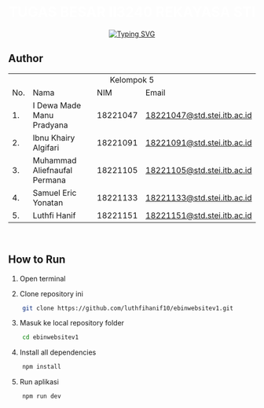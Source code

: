 <div align="center">
    <h1 align="center">
    <span style="color: white; font-weight: bold;">TUGAS BESAR II3240 REKAYASA STI</span>
    </h1>
</div>

<div align="center">
    <!-- Typing SVG by DenverCoder1 - https://github.com/DenverCoder1/readme-typing-svg -->
    <a href="https://git.io/typing-svg"><img src="https://readme-typing-svg.demolab.com?font=Fira+Code&pause=1000&color=747B2E&center=true&vCenter=true&width=700&lines=Kelompok+5+-+K1;Sistem+dan+Teknologi+Informasi;eBin" alt="Typing SVG" />
    </a>
</div>

## **Author**

<p align="center"> 
<table>
    <tr>
        <td colspan=4 align="center">Kelompok 5</td>
    </tr>
    <tr>
        <td>No.</td>
        <td>Nama</td>
        <td>NIM</td>
        <td>Email</td>
    </tr>
    <tr>
        <td>1.</td>
        <td>I Dewa Made Manu Pradyana</td>
        <td>18221047</td>
        <td><a href="mailto:18221047@std.stei.itb.ac.id">18221047@std.stei.itb.ac.id</a></td>
    </tr>
    <tr>
        <td>2.</td>
        <td>Ibnu Khairy Algifari</td>
        <td>18221091</td>
        <td><a href="mailto:18221091@std.stei.itb.ac.id">18221091@std.stei.itb.ac.id</a></td>
    </tr>
    <tr>
        <td>3.</td>
        <td>Muhammad Aliefnaufal Permana</td>
        <td>18221105</td>
        <td><a href="mailto:18221105@std.stei.itb.ac.id">18221105@std.stei.itb.ac.id</a></td>
    </tr>
    <tr>
        <td>4.</td>
        <td>Samuel Eric Yonatan</td>
        <td>18221133</td>
        <td><a href="mailto:18221133@std.stei.itb.ac.id">18221133@std.stei.itb.ac.id</a></td>
    </tr>
    <tr>
        <td>5.</td>
        <td>Luthfi Hanif</td>
        <td>18221151</td>
        <td><a href="mailto:18221151@std.stei.itb.ac.id">18221151@std.stei.itb.ac.id</a></td>
    </tr>
</table>
</p>

<br>

## **How to Run**

1. Open terminal</br>

2. Clone repository ini</br>

```bash
    git clone https://github.com/luthfihanif10/ebinwebsitev1.git
```

3. Masuk ke local repository folder</br>

```bash
    cd ebinwebsitev1
```

4. Install all dependencies</br>

```bash
    npm install
```

5. Run aplikasi</br>

```bash
    npm run dev
```

